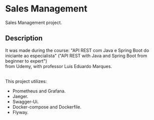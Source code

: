 # Sales Management

Sales Management project.

## Description
It was made during the course: "API REST com Java e Spring Boot do iniciante ao especialista" ("API REST with Java and Spring Boot from beginner to expert")
<br>from Udemy, with professor Luis Eduardo Marques.</br></br>

This project utilizes:</br>
- Prometheus and Grafana.
- Jaeger.
- Swagger-Ui.
- Docker-compose and Dockerfile.
- Flyway.
